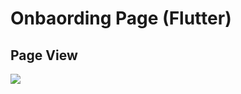 # Onbaording Page (Flutter)

## Page View

<img src='https://user-images.githubusercontent.com/78100508/174483844-713eed38-0519-46b6-a2a8-6d096ef91d67.png'>
